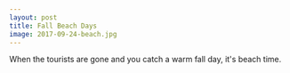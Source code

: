 ```yaml
---
layout: post
title: Fall Beach Days
image: 2017-09-24-beach.jpg
---
```


When the tourists are gone and you catch a warm fall day, it's beach time.    
